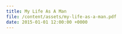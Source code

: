 ```yaml
---
title: My Life As A Man
file: /content/assets/my-life-as-a-man.pdf
date: 2015-01-01 12:00:00 +0000
---
```


